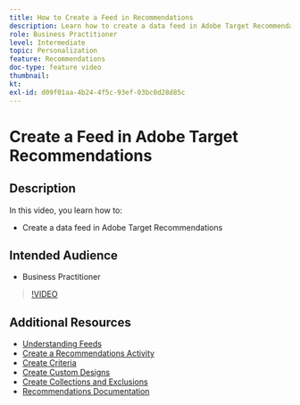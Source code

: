 ```yaml
---
title: How to Create a Feed in Recommendations
description: Learn how to create a data feed in Adobe Target Recommendations
role: Business Practitioner
level: Intermediate
topic: Personalization
feature: Recommendations
doc-type: feature video
thumbnail:
kt:
exl-id: d09f01aa-4b24-4f5c-93ef-03bc0d28d85c
---
```

# Create a Feed in Adobe Target Recommendations

## Description

In this video, you learn how to:

* Create a data feed in Adobe Target Recommendations

## Intended Audience

* Business Practitioner

>[!VIDEO](https://video.tv.adobe.com/v/27696?quality=12)

## Additional Resources

* [Understanding Feeds](understanding-feeds.md)
* [Create a Recommendations Activity](create-a-recommendations-activity.md)
* [Create Criteria](create-criteria.md)
* [Create Custom Designs](create-custom-designs.md)
* [Create Collections and Exclusions](create-collections-and-exclusions.md)
* [Recommendations Documentation](https://docs.adobe.com/content/help/en/target/using/recommendations/recommendations.html)
